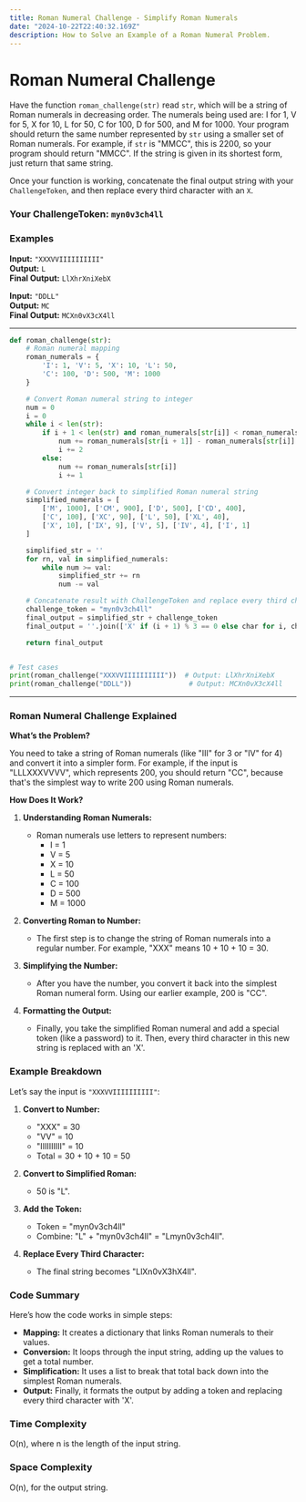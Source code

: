 ```yaml
---
title: Roman Numeral Challenge - Simplify Roman Numerals  
date: "2024-10-22T22:40:32.169Z"  
description: How to Solve an Example of a Roman Numeral Problem.
---
```


# Roman Numeral Challenge

Have the function `roman_challenge(str)` read `str`, which will be a string of Roman numerals in decreasing order. The numerals being used are: I for 1, V for 5, X for 10, L for 50, C for 100, D for 500, and M for 1000. Your program should return the same number represented by `str` using a smaller set of Roman numerals. For example, if `str` is "MMCC", this is 2200, so your program should return "MMCC". If the string is given in its shortest form, just return that same string.

Once your function is working, concatenate the final output string with your `ChallengeToken`, and then replace every third character with an `X`.

### Your ChallengeToken: `myn0v3ch4ll`

### Examples

**Input:** `"XXXVVIIIIIIIIII"`  
**Output:** `L`  
**Final Output:** `LlXhrXniXebX`

**Input:** `"DDLL"`  
**Output:** `MC`  
**Final Output:** `MCXn0vX3cX4ll`

---

```python
def roman_challenge(str):
    # Roman numeral mapping
    roman_numerals = {
        'I': 1, 'V': 5, 'X': 10, 'L': 50,
        'C': 100, 'D': 500, 'M': 1000
    }

    # Convert Roman numeral string to integer
    num = 0
    i = 0
    while i < len(str):
        if i + 1 < len(str) and roman_numerals[str[i]] < roman_numerals[str[i + 1]]:
            num += roman_numerals[str[i + 1]] - roman_numerals[str[i]]
            i += 2
        else:
            num += roman_numerals[str[i]]
            i += 1

    # Convert integer back to simplified Roman numeral string
    simplified_numerals = [
        ['M', 1000], ['CM', 900], ['D', 500], ['CD', 400],
        ['C', 100], ['XC', 90], ['L', 50], ['XL', 40],
        ['X', 10], ['IX', 9], ['V', 5], ['IV', 4], ['I', 1]
    ]

    simplified_str = ''
    for rn, val in simplified_numerals:
        while num >= val:
            simplified_str += rn
            num -= val

    # Concatenate result with ChallengeToken and replace every third character with X
    challenge_token = "myn0v3ch4ll"
    final_output = simplified_str + challenge_token
    final_output = ''.join(['X' if (i + 1) % 3 == 0 else char for i, char in enumerate(final_output)])

    return final_output


# Test cases
print(roman_challenge("XXXVVIIIIIIIIII"))  # Output: LlXhrXniXebX
print(roman_challenge("DDLL"))              # Output: MCXn0vX3cX4ll
```

---


### Roman Numeral Challenge Explained

**What’s the Problem?**

You need to take a string of Roman numerals (like "III" for 3 or "IV" for 4) and convert it into a simpler form. For example, if the input is "LLLXXXVVVV", which represents 200, you should return "CC", because that's the simplest way to write 200 using Roman numerals.

**How Does It Work?**

1. **Understanding Roman Numerals:**
   - Roman numerals use letters to represent numbers:
     - I = 1
     - V = 5
     - X = 10
     - L = 50
     - C = 100
     - D = 500
     - M = 1000

2. **Converting Roman to Number:**
   - The first step is to change the string of Roman numerals into a regular number. For example, "XXX" means 10 + 10 + 10 = 30.

3. **Simplifying the Number:**
   - After you have the number, you convert it back into the simplest Roman numeral form. Using our earlier example, 200 is "CC".

4. **Formatting the Output:**
   - Finally, you take the simplified Roman numeral and add a special token (like a password) to it. Then, every third character in this new string is replaced with an 'X'. 

### Example Breakdown

Let’s say the input is `"XXXVVIIIIIIIIII"`:

1. **Convert to Number:**
   - "XXX" = 30
   - "VV" = 10
   - "IIIIIIIIII" = 10
   - Total = 30 + 10 + 10 = 50

2. **Convert to Simplified Roman:**
   - 50 is "L".

3. **Add the Token:**
   - Token = "myn0v3ch4ll"
   - Combine: "L" + "myn0v3ch4ll" = "Lmyn0v3ch4ll".

4. **Replace Every Third Character:**
   - The final string becomes "LlXn0vX3hX4ll".

### Code Summary

Here’s how the code works in simple steps:

- **Mapping:** It creates a dictionary that links Roman numerals to their values.
- **Conversion:** It loops through the input string, adding up the values to get a total number.
- **Simplification:** It uses a list to break that total back down into the simplest Roman numerals.
- **Output:** Finally, it formats the output by adding a token and replacing every third character with 'X'.

### Time Complexity
O(n), where n is the length of the input string.

### Space Complexity
O(n), for the output string.
